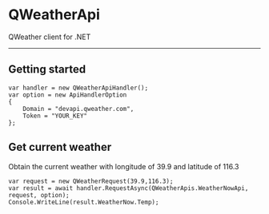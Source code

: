 # QWeatherApi
QWeather client for .NET

***
## Getting started

```
var handler = new QWeatherApiHandler();
var option = new ApiHandlerOption
{
    Domain = "devapi.qweather.com",
    Token = "YOUR_KEY"
};
```



## Get current weather

Obtain the current weather with longitude of 39.9 and latitude of 116.3

```
var request = new QWeatherRequest(39.9,116.3);
var result = await handler.RequestAsync(QWeatherApis.WeatherNowApi, request, option);
Console.WriteLine(result.WeatherNow.Temp);
```
